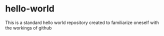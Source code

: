 # hello-world
This is a standard hello world repository created to familiarize oneself with the workings of github
